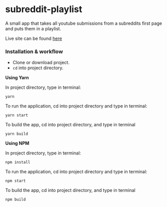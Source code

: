# subreddit-playlist

A small app that takes all youtube submissions from a subreddits first page and puts them in a playlist.

Live site can be found [here](https://alexdriaguine.github.io/subreddit-playlist)

### Installation & workflow
* Clone or download project.
* `cd` into project directory.


**Using Yarn**

In project directory, type in terminal:
```
yarn
```

To run the application, cd into project directory and type in terminal:
```
yarn start
```

To build the app, cd into project directory, and type in terminal
```
yarn build
```

**Using NPM**

In project directory, type in terminal:
```
npm install
```

To run the application, cd into project directory and type in terminal:
```
npm start
```

To build the app, cd into project directory, and type in terminal
```
npm build
```